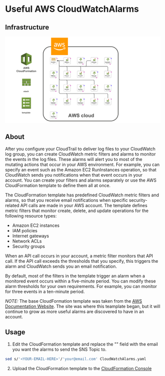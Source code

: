 # Useful AWS CloudWatchAlarms

## Infrastructure

![alt text](CloudWatchAlarms.png)

## About
After you configure your CloudTrail to deliver log files to your CloudWatch log group, you can create CloudWatch metric filters and alarms to monitor the events in the log files. These alarms will alert you to most of the mutating actions that occur in your AWS environment. For example, you can specify an event such as the Amazon EC2 RunInstances operation, so that CloudWatch sends you notifications when that event occurs in your account. You can create your filters and alarms separately or use the AWS CloudFormation template to define them all at once.

The CloudFormation template has predefined CloudWatch metric filters and alarms, so that you receive email notifications when specific security-related API calls are made in your AWS account. The template defines metric filters that monitor create, delete, and update operations for the following resource types:

- Amazon EC2 instances
- IAM policies
- Internet gateways
- Network ACLs
- Security groups

When an API call occurs in your account, a metric filter monitors that API call. If the API call exceeds the thresholds that you specify, this triggers the alarm and CloudWatch sends you an email notification.

By default, most of the filters in the template trigger an alarm when a monitored event occurs within a five-minute period. You can modify these alarm thresholds for your own requirements. For example, you can monitor for three events in a ten-minute period.

*NOTE:* The base CloudFormation template was taken from the [AWS Documentation Website](https://docs.aws.amazon.com/awscloudtrail/latest/userguide/use-cloudformation-template-to-create-cloudwatch-alarms.html). The site was where this teamplate began, but it will continue to grow as more useful alarms are discovered to have in an account.

## Usage

1. Edit the CloudFormation template and replace the "<YOUR-EMAIL-HERE>" field with the email you want the alarms to send the SNS Topic to.

``` BASH
sed s/'<YOUR-EMAIL-HERE>'/'your@email.com' CloudWatchAlarms.yaml
```

2. Upload the CloudFormation template to the [CloudFormation Console](https://console.aws.amazon.com/cloudformation/home)
